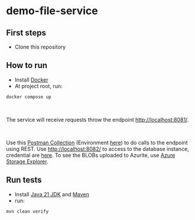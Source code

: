 # demo-file-service

## First steps
* Clone this repository
## How to run

* Install [Docker](https://docs.docker.com/engine/install/)
* At project root, run:
```bash
docker compose up
```
<br />

The service will receive requests throw the endpoint <a href="http://localhost:8081/">http://localhost:8081/</a>.

<br />

Use this <a href="req.http">Postman Collection</a> (Environment <a href="req.http">here</a>) to do calls to the endpoint using REST.
Use <a href="req.http">http://localhost:8082/</a> to access to the database instance, credential are [here](docker-compose.yml).
To see the BLOBs uploaded to Azurite, use [Azure Storage Explorer](https://azure.microsoft.com/en-us/products/storage/storage-explorer).

## Run tests
* Install [Java 21 JDK](https://adoptium.net/) and [Maven](https://maven.apache.org/download.cgi)
* run:
```bash
mvn clean verify
```

